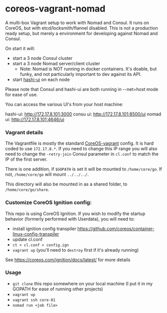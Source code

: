 # coreos-vagrant-nomad
A multi-box Vagrant setup to work with Nomad and Consul.  It runs on CoreOS, but with etcd/locksmith/flannel disabled.  This is not a production ready setup, but merely a environment for developing against Nomad and Consul.

On start it will:
* start a 3 node Consul cluster
* start a 3 node Nomad server/client cluster
    * Note: Nomad is NOT running in docker containers.  It's doable, but funky, and not particularly important to dev against its API.
* start [hashi-ui](https://github.com/jippi/hashi-ui) on each node


Please note that Consul and hashi-ui are both running in --net=host mode for ease of use.  

You can access the various UI's from your host machine:

hashi-ui: http://172.17.8.101:3000
consu ui: http://172.17.8.101:8500/ui
nomad ui: http://172.17.8.101:4646/ui


### Vagrant details

The Vagrantfile is mostly the standard [CoreOS-vagrant](https://github.com/coreos/coreos-vagrant) config.  It is hard coded to use `172.17.8.*`.  If you need to change this IP range you will also need to change the `-retry-join` Consul parameter in `cl.conf` to match the IP of the first server.

There is one addition, if `$GOPATH` is set it will be mounted to `/home/core/go`.  If not, `/home/core/go` will mount `../../../`.

This directory will also be mounted in as a shared folder, to `/home/core/go/share`.

### Customize CoreOS Ignition config:

This repo is using CoreOS Ignition.  If you wish to modify the startup behavior (formerly performed with Userdata), you will need to:

* install ignition config transpiler https://github.com/coreos/container-linux-config-transpiler
* update cl.conf
* `ct < cl.conf > config.ign`
* `vagrant up` (you'll need to `destroy` first if it's already running)

See https://coreos.com/ignition/docs/latest/ for more details

### Usage

* `git clone` this repo somewhere on your local machine (I put it in my GOPATH for ease of running other projects)
* `vagrant up`
* `vagrant ssh core-01`
* `nomad run <job file>` 